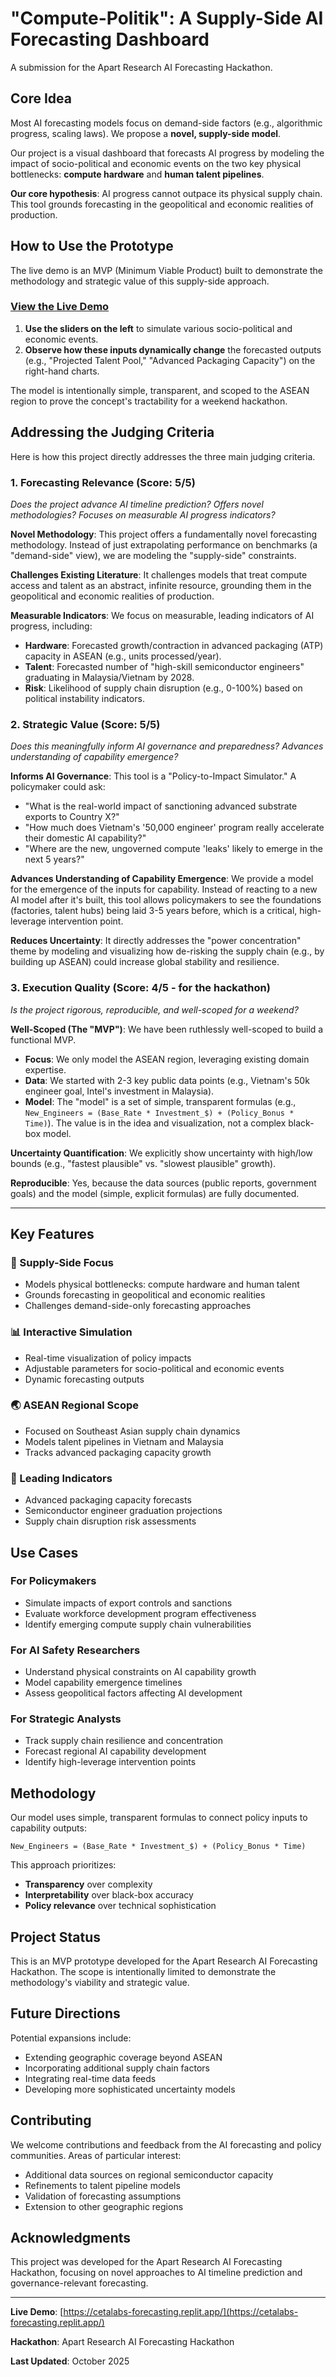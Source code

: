 # "Compute-Politik": A Supply-Side AI Forecasting Dashboard

A submission for the Apart Research AI Forecasting Hackathon.

## Core Idea

Most AI forecasting models focus on demand-side factors (e.g., algorithmic progress, scaling laws). We propose a **novel, supply-side model**.

Our project is a visual dashboard that forecasts AI progress by modeling the impact of socio-political and economic events on the two key physical bottlenecks: **compute hardware** and **human talent pipelines**.

**Our core hypothesis**: AI progress cannot outpace its physical supply chain. This tool grounds forecasting in the geopolitical and economic realities of production.

## How to Use the Prototype

The live demo is an MVP (Minimum Viable Product) built to demonstrate the methodology and strategic value of this supply-side approach.

### [View the Live Demo](https://cetalabs-forecasting.replit.app/)

1. **Use the sliders on the left** to simulate various socio-political and economic events.
2. **Observe how these inputs dynamically change** the forecasted outputs (e.g., "Projected Talent Pool," "Advanced Packaging Capacity") on the right-hand charts.

The model is intentionally simple, transparent, and scoped to the ASEAN region to prove the concept's tractability for a weekend hackathon.

## Addressing the Judging Criteria

Here is how this project directly addresses the three main judging criteria.

### 1. Forecasting Relevance (Score: 5/5)

*Does the project advance AI timeline prediction? Offers novel methodologies? Focuses on measurable AI progress indicators?*

**Novel Methodology**: This project offers a fundamentally novel forecasting methodology. Instead of just extrapolating performance on benchmarks (a "demand-side" view), we are modeling the "supply-side" constraints.

**Challenges Existing Literature**: It challenges models that treat compute access and talent as an abstract, infinite resource, grounding them in the geopolitical and economic realities of production.

**Measurable Indicators**: We focus on measurable, leading indicators of AI progress, including:

- **Hardware**: Forecasted growth/contraction in advanced packaging (ATP) capacity in ASEAN (e.g., units processed/year).
- **Talent**: Forecasted number of "high-skill semiconductor engineers" graduating in Malaysia/Vietnam by 2028.
- **Risk**: Likelihood of supply chain disruption (e.g., 0-100%) based on political instability indicators.

### 2. Strategic Value (Score: 5/5)

*Does this meaningfully inform AI governance and preparedness? Advances understanding of capability emergence?*

**Informs AI Governance**: This tool is a "Policy-to-Impact Simulator." A policymaker could ask:

- "What is the real-world impact of sanctioning advanced substrate exports to Country X?"
- "How much does Vietnam's '50,000 engineer' program really accelerate their domestic AI capability?"
- "Where are the new, ungoverned compute 'leaks' likely to emerge in the next 5 years?"

**Advances Understanding of Capability Emergence**: We provide a model for the emergence of the inputs for capability. Instead of reacting to a new AI model after it's built, this tool allows policymakers to see the foundations (factories, talent hubs) being laid 3-5 years before, which is a critical, high-leverage intervention point.

**Reduces Uncertainty**: It directly addresses the "power concentration" theme by modeling and visualizing how de-risking the supply chain (e.g., by building up ASEAN) could increase global stability and resilience.

### 3. Execution Quality (Score: 4/5 - for the hackathon)

*Is the project rigorous, reproducible, and well-scoped for a weekend?*

**Well-Scoped (The "MVP")**: We have been ruthlessly well-scoped to build a functional MVP.

- **Focus**: We only model the ASEAN region, leveraging existing domain expertise.
- **Data**: We started with 2-3 key public data points (e.g., Vietnam's 50k engineer goal, Intel's investment in Malaysia).
- **Model**: The "model" is a set of simple, transparent formulas (e.g., `New_Engineers = (Base_Rate * Investment_$) + (Policy_Bonus * Time)`). The value is in the idea and visualization, not a complex black-box model.

**Uncertainty Quantification**: We explicitly show uncertainty with high/low bounds (e.g., "fastest plausible" vs. "slowest plausible" growth).

**Reproducible**: Yes, because the data sources (public reports, government goals) and the model (simple, explicit formulas) are fully documented.

---

## Key Features

### 🎯 Supply-Side Focus
- Models physical bottlenecks: compute hardware and human talent
- Grounds forecasting in geopolitical and economic realities
- Challenges demand-side-only forecasting approaches

### 📊 Interactive Simulation
- Real-time visualization of policy impacts
- Adjustable parameters for socio-political and economic events
- Dynamic forecasting outputs

### 🌏 ASEAN Regional Scope
- Focused on Southeast Asian supply chain dynamics
- Models talent pipelines in Vietnam and Malaysia
- Tracks advanced packaging capacity growth

### 🔮 Leading Indicators
- Advanced packaging capacity forecasts
- Semiconductor engineer graduation projections
- Supply chain disruption risk assessments

## Use Cases

### For Policymakers
- Simulate impacts of export controls and sanctions
- Evaluate workforce development program effectiveness
- Identify emerging compute supply chain vulnerabilities

### For AI Safety Researchers
- Understand physical constraints on AI capability growth
- Model capability emergence timelines
- Assess geopolitical factors affecting AI development

### For Strategic Analysts
- Track supply chain resilience and concentration
- Forecast regional AI capability development
- Identify high-leverage intervention points

## Methodology

Our model uses simple, transparent formulas to connect policy inputs to capability outputs:

```
New_Engineers = (Base_Rate * Investment_$) + (Policy_Bonus * Time)
```

This approach prioritizes:
- **Transparency** over complexity
- **Interpretability** over black-box accuracy
- **Policy relevance** over technical sophistication

## Project Status

This is an MVP prototype developed for the Apart Research AI Forecasting Hackathon. The scope is intentionally limited to demonstrate the methodology's viability and strategic value.

## Future Directions

Potential expansions include:
- Extending geographic coverage beyond ASEAN
- Incorporating additional supply chain factors
- Integrating real-time data feeds
- Developing more sophisticated uncertainty models

## Contributing

We welcome contributions and feedback from the AI forecasting and policy communities. Areas of particular interest:
- Additional data sources on regional semiconductor capacity
- Refinements to talent pipeline models
- Validation of forecasting assumptions
- Extension to other geographic regions

## Acknowledgments

This project was developed for the Apart Research AI Forecasting Hackathon, focusing on novel approaches to AI timeline prediction and governance-relevant forecasting.

---

**Live Demo**: [https://cetalabs-forecasting.replit.app/](https://cetalabs-forecasting.replit.app/)

**Hackathon**: Apart Research AI Forecasting Hackathon

**Last Updated**: October 2025
